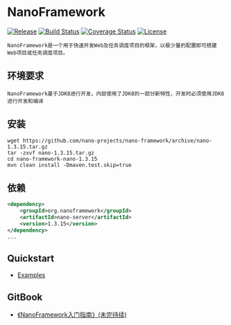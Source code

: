 NanoFramework
====
[![Release](https://img.shields.io/badge/release-1.3.15-blue.svg)](https://github.com/nano-projects/nano-framework/releases)
[![Build Status](https://travis-ci.org/nano-projects/nano-framework.svg?branch=master)](https://travis-ci.org/nano-projects/nano-framework)
[![Coverage Status](https://coveralls.io/repos/github/nano-projects/nano-framework/badge.svg)](https://coveralls.io/github/nano-projects/nano-framework)
[![License](https://img.shields.io/badge/license-Apache%202-4EB1BA.svg)](https://www.apache.org/licenses/LICENSE-2.0.html)

	NanoFramework是一个用于快速开发Web及任务调度项目的框架，以极少量的配置即可搭建Web项目或任务调度项目。
	
	
环境要求
----
	NanoFramework基于JDK8进行开发，内部使用了JDK8的一部分新特性，开发时必须使用JDK8进行开发和编译

安装
----
```shell
wget https://github.com/nano-projects/nano-framework/archive/nano-1.3.15.tar.gz
tar -zxvf nano-1.3.15.tar.gz
cd nano-framework-nano-1.3.15
mvn clean install -Dmaven.test.skip=true
```

依赖
----
```xml
<dependency>
    <groupId>org.nanoframework</groupId>
    <artifactId>nano-server</artifactId>
    <version>1.3.15</version>
</dependency>
...
```

Quickstart
----
- [Examples](nano-examples/examples/examples.md)

GitBook
----
- [《NanoFramework入门指南》(未完待续)](https://riveryang.gitbooks.io/nanoframework/content)
